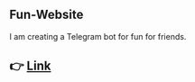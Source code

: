 ## Fun-Website 
I am creating a Telegram bot for fun for friends. 
## 👉 [Link](https://t.me/darkcam_hacking_bot)
